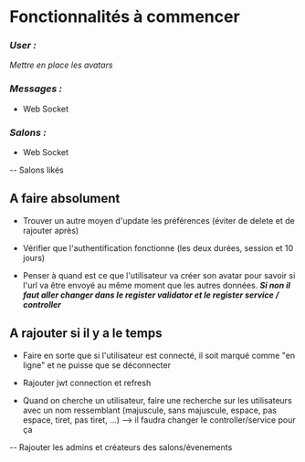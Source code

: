 # Fonctionnalités à commencer

### ***User :***




*Mettre en place les avatars*


### ***Messages :***

- Web Socket


### ***Salons :***

- Web Socket

-- Salons likés





## A faire absolument

- Trouver un autre moyen d'update les préférences (éviter de delete et de rajouter après)

- Vérifier que l'authentification fonctionne (les deux durées, session et 10 jours)

- Penser à quand est ce que l'utilisateur va créer son avatar pour savoir si l'url va être envoyé au même moment que les autres données.
***Si non il faut aller changer dans le register validator et le register service / controller***



## A rajouter si il y a le temps

- Faire en sorte que si l'utilisateur est connecté, il soit marqué comme "en ligne" et ne puisse que se déconnecter

- Rajouter jwt connection et refresh

- Quand on cherche un utilisateur, faire une recherche sur les utilisateurs avec un nom ressemblant (majuscule, sans majuscule, espace, pas espace, tiret, pas tiret, ...) --> il faudra changer le controller/service pour ça

-- Rajouter les admins et créateurs des salons/évenements